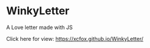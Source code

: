 # WinkyLetter
 A Love letter made with JS
 
Click here for view: <https://xcfox.github.io/WinkyLetter/>
